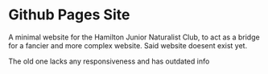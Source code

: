 # Github Pages Site

A minimal website for the Hamilton Junior Naturalist Club, to act as a bridge for a fancier and more complex website.
Said website doesent exist yet.

The old one lacks any responsiveness and has outdated info
